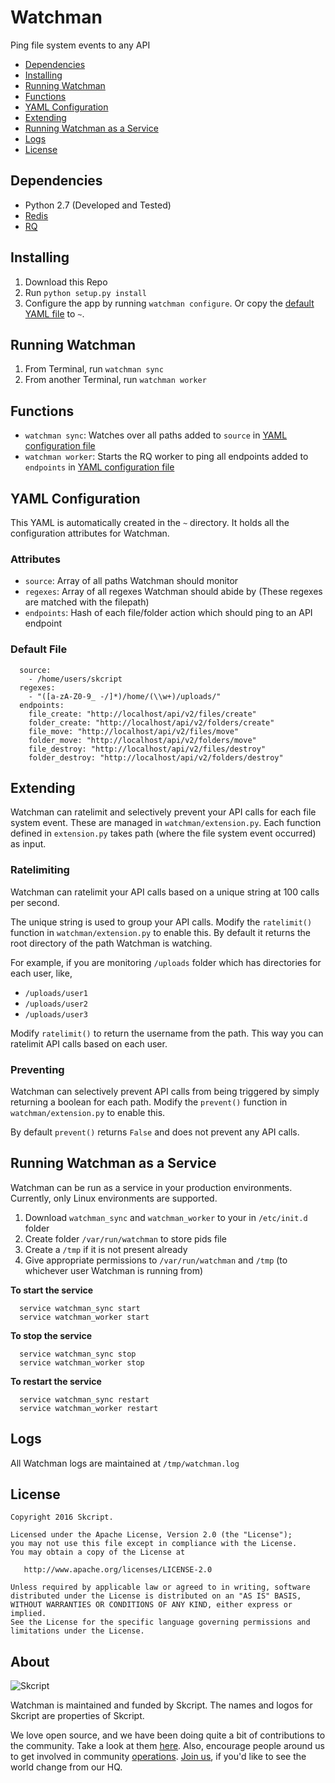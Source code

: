# Watchman
Ping file system events to any API

* [Dependencies](#dependencies)
* [Installing](#installing)
* [Running Watchman](#running-watchman)
* [Functions](#functions)
* [YAML Configuration](#yaml-configuration)
* [Extending](#extending)
* [Running Watchman as a Service](#running-watchman-as-a-service)
* [Logs](#logs)
* [License](#license)

## Dependencies
* Python 2.7 (Developed and Tested)
* [Redis](http://redis.io/)
* [RQ](http://python-rq.org)

## Installing
1. Download this Repo
2. Run `python setup.py install`
3. Configure the app by running `watchman configure`. Or copy the [default YAML file](#yaml-config) to `~`.

## Running Watchman
1. From Terminal, run `watchman sync`
2. From another Terminal, run `watchman worker`

## Functions
* `watchman sync`: Watches over all paths added to `source` in [YAML configuration file](#yaml-config)
* `watchman worker`: Starts the RQ worker to ping all endpoints added to `endpoints` in [YAML configuration file](#yaml-config)

## YAML Configuration
This YAML is automatically created in the `~` directory. It holds all the configuration attributes for Watchman.

### Attributes
* `source`: Array of all paths Watchman should monitor
* `regexes`: Array of all regexes Watchman should abide by (These regexes are matched with the filepath)
* `endpoints`: Hash of each file/folder action which should ping to an API endpoint

### Default File
```
  source:
    - /home/users/skcript
  regexes:
    - "([a-zA-Z0-9_ -/]*)/home/(\\w+)/uploads/"
  endpoints:
    file_create: "http://localhost/api/v2/files/create"
    folder_create: "http://localhost/api/v2/folders/create"
    file_move: "http://localhost/api/v2/files/move"
    folder_move: "http://localhost/api/v2/folders/move"
    file_destroy: "http://localhost/api/v2/files/destroy"
    folder_destroy: "http://localhost/api/v2/folders/destroy"
```

## Extending
Watchman can ratelimit and selectively prevent your API calls for each file
system event. These are managed in `watchman/extension.py`. Each function defined
in `extension.py` takes path (where the file system event occurred) as input.

### Ratelimiting
Watchman can ratelimit your API calls based on a unique string at 100 calls
per second.

The unique string is used to group your API calls. Modify the `ratelimit()`
function in `watchman/extension.py` to enable this. By default it returns the
root directory of the path Watchman is watching.

For example, if you are monitoring `/uploads` folder which has directories for
each user, like,
- `/uploads/user1`
- `/uploads/user2`
- `/uploads/user3`

Modify `ratelimit()` to return the username from the path. This way you can
ratelimit API calls based on each user.

### Preventing
Watchman can selectively prevent API calls from being triggered by simply
returning a boolean for each path. Modify the `prevent()` function in
`watchman/extension.py` to enable this.

By default `prevent()` returns `False` and does not prevent any API calls.

## Running Watchman as a Service
Watchman can be run as a service in your production environments. Currently,
only Linux environments are supported.

1. Download `watchman_sync` and `watchman_worker` to your in `/etc/init.d` folder
2. Create folder `/var/run/watchman` to store pids file
3. Create a `/tmp` if it is not present already
4. Give appropriate permissions to `/var/run/watchman` and `/tmp` (to whichever user Watchman is running from)

**To start the service**
```
  service watchman_sync start
  service watchman_worker start
```

**To stop the service**
```
  service watchman_sync stop
  service watchman_worker stop
```

**To restart the service**
```
  service watchman_sync restart
  service watchman_worker restart
```

## Logs
All Watchman logs are maintained at `/tmp/watchman.log`

License
--------

    Copyright 2016 Skcript.

    Licensed under the Apache License, Version 2.0 (the "License");
    you may not use this file except in compliance with the License.
    You may obtain a copy of the License at

       http://www.apache.org/licenses/LICENSE-2.0

    Unless required by applicable law or agreed to in writing, software
    distributed under the License is distributed on an "AS IS" BASIS,
    WITHOUT WARRANTIES OR CONDITIONS OF ANY KIND, either express or implied.
    See the License for the specific language governing permissions and
    limitations under the License.

About
-----

![Skcript](http://www.skcript.com/static/skcript_norm.png)

Watchman is maintained and funded by Skcript. The names and logos for
Skcript are properties of Skcript.

We love open source, and we have been doing quite a bit of contributions to the community. Take a look at them [here][skcriptoss]. Also, encourage people around us to get involved in community [operations][community]. [Join us][hiring], if you'd like to see the world change from our HQ.

[skcriptoss]: http://skcript.github.io/
[community]: http://www.skcript.com/community?utm_source=github
[hiring]: http://www.skcript.com/careers?utm_source=github
